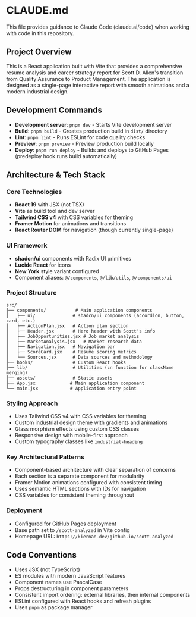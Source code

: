 # CLAUDE.md

This file provides guidance to Claude Code (claude.ai/code) when working with code in this repository.

## Project Overview

This is a React application built with Vite that provides a comprehensive resume analysis and career strategy report for Scott D. Allen's transition from Quality Assurance to Product Management. The application is designed as a single-page interactive report with smooth animations and a modern industrial design.

## Development Commands

- **Development server**: `pnpm dev` - Starts Vite development server
- **Build**: `pnpm build` - Creates production build in `dist/` directory
- **Lint**: `pnpm lint` - Runs ESLint for code quality checks
- **Preview**: `pnpm preview` - Preview production build locally
- **Deploy**: `pnpm run deploy` - Builds and deploys to GitHub Pages (predeploy hook runs build automatically)

## Architecture & Tech Stack

### Core Technologies
- **React 19** with JSX (not TSX)
- **Vite** as build tool and dev server
- **Tailwind CSS v4** with CSS variables for theming
- **Framer Motion** for animations and transitions
- **React Router DOM** for navigation (though currently single-page)

### UI Framework
- **shadcn/ui** components with Radix UI primitives
- **Lucide React** for icons
- **New York** style variant configured
- Component aliases: `@/components`, `@/lib/utils`, `@/components/ui`

### Project Structure
```
src/
├── components/           # Main application components
│   ├── ui/              # shadcn/ui components (accordion, button, card, etc.)
│   ├── ActionPlan.jsx   # Action plan section
│   ├── Header.jsx       # Hero header with Scott's info
│   ├── JobOpportunities.jsx # Job market analysis
│   ├── MarketAnalysis.jsx   # Market research data
│   ├── Navigation.jsx   # Navigation bar
│   ├── ScoreCard.jsx    # Resume scoring metrics
│   └── Sources.jsx      # Data sources and methodology
├── hooks/               # Custom React hooks
├── lib/                 # Utilities (cn function for className merging)
├── assets/              # Static assets
├── App.jsx             # Main application component
└── main.jsx            # Application entry point
```

### Styling Approach
- Uses Tailwind CSS v4 with CSS variables for theming
- Custom industrial design theme with gradients and animations
- Glass morphism effects using custom CSS classes
- Responsive design with mobile-first approach
- Custom typography classes like `industrial-heading`

### Key Architectural Patterns
- Component-based architecture with clear separation of concerns
- Each section is a separate component for modularity
- Framer Motion animations configured with consistent timing
- Uses semantic HTML sections with IDs for navigation
- CSS variables for consistent theming throughout

### Deployment
- Configured for GitHub Pages deployment
- Base path set to `/scott-analyzed` in Vite config
- Homepage URL: `https://kiernan-dev/github.io/scott-analyzed`

## Code Conventions
- Uses JSX (not TypeScript)
- ES modules with modern JavaScript features
- Component names use PascalCase
- Props destructuring in component parameters
- Consistent import ordering: external libraries, then internal components
- ESLint configured with React hooks and refresh plugins
- Uses `pnpm` as package manager